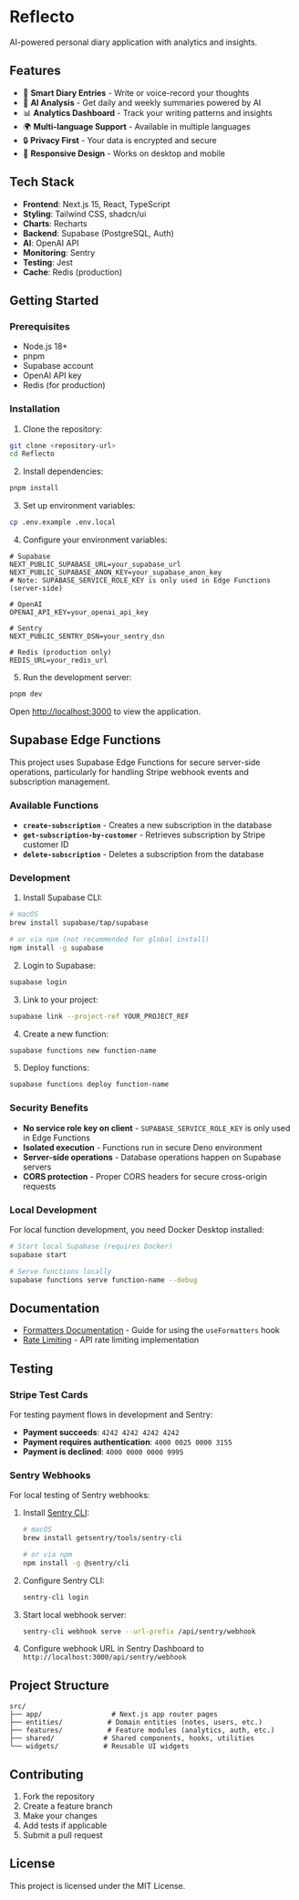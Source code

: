 # Reflecto

AI-powered personal diary application with analytics and insights.

## Features

- 📝 **Smart Diary Entries** - Write or voice-record your thoughts
- 🧠 **AI Analysis** - Get daily and weekly summaries powered by AI
- 📊 **Analytics Dashboard** - Track your writing patterns and insights
- 🌍 **Multi-language Support** - Available in multiple languages
- 🔒 **Privacy First** - Your data is encrypted and secure
- 📱 **Responsive Design** - Works on desktop and mobile

## Tech Stack

- **Frontend**: Next.js 15, React, TypeScript
- **Styling**: Tailwind CSS, shadcn/ui
- **Charts**: Recharts
- **Backend**: Supabase (PostgreSQL, Auth)
- **AI**: OpenAI API
- **Monitoring**: Sentry
- **Testing**: Jest
- **Cache**: Redis (production)

## Getting Started

### Prerequisites

- Node.js 18+
- pnpm
- Supabase account
- OpenAI API key
- Redis (for production)

### Installation

1. Clone the repository:

```bash
git clone <repository-url>
cd Reflecto
```

2. Install dependencies:

```bash
pnpm install
```

3. Set up environment variables:

```bash
cp .env.example .env.local
```

4. Configure your environment variables:

```env
# Supabase
NEXT_PUBLIC_SUPABASE_URL=your_supabase_url
NEXT_PUBLIC_SUPABASE_ANON_KEY=your_supabase_anon_key
# Note: SUPABASE_SERVICE_ROLE_KEY is only used in Edge Functions (server-side)

# OpenAI
OPENAI_API_KEY=your_openai_api_key

# Sentry
NEXT_PUBLIC_SENTRY_DSN=your_sentry_dsn

# Redis (production only)
REDIS_URL=your_redis_url
```

5. Run the development server:

```bash
pnpm dev
```

Open [http://localhost:3000](http://localhost:3000) to view the application.

## Supabase Edge Functions

This project uses Supabase Edge Functions for secure server-side operations, particularly for handling Stripe webhook events and subscription management.

### Available Functions

- **`create-subscription`** - Creates a new subscription in the database
- **`get-subscription-by-customer`** - Retrieves subscription by Stripe customer ID
- **`delete-subscription`** - Deletes a subscription from the database

### Development

1. Install Supabase CLI:

```bash
# macOS
brew install supabase/tap/supabase

# or via npm (not recommended for global install)
npm install -g supabase
```

2. Login to Supabase:

```bash
supabase login
```

3. Link to your project:

```bash
supabase link --project-ref YOUR_PROJECT_REF
```

4. Create a new function:

```bash
supabase functions new function-name
```

5. Deploy functions:

```bash
supabase functions deploy function-name
```

### Security Benefits

- **No service role key on client** - `SUPABASE_SERVICE_ROLE_KEY` is only used in Edge Functions
- **Isolated execution** - Functions run in secure Deno environment
- **Server-side operations** - Database operations happen on Supabase servers
- **CORS protection** - Proper CORS headers for secure cross-origin requests

### Local Development

For local function development, you need Docker Desktop installed:

```bash
# Start local Supabase (requires Docker)
supabase start

# Serve functions locally
supabase functions serve function-name --debug
```

## Documentation

- [Formatters Documentation](./docs/formatters.md) - Guide for using the `useFormatters` hook
- [Rate Limiting](./docs/rate-limiting.md) - API rate limiting implementation

## Testing

### Stripe Test Cards

For testing payment flows in development and Sentry:

- **Payment succeeds**: `4242 4242 4242 4242`
- **Payment requires authentication**: `4000 0025 0000 3155`
- **Payment is declined**: `4000 0000 0000 9995`

### Sentry Webhooks

For local testing of Sentry webhooks:

1. Install [Sentry CLI](https://docs.sentry.io/product/cli/installation/):

   ```bash
   # macOS
   brew install getsentry/tools/sentry-cli

   # or via npm
   npm install -g @sentry/cli
   ```

2. Configure Sentry CLI:

   ```bash
   sentry-cli login
   ```

3. Start local webhook server:

   ```bash
   sentry-cli webhook serve --url-prefix /api/sentry/webhook
   ```

4. Configure webhook URL in Sentry Dashboard to `http://localhost:3000/api/sentry/webhook`

## Project Structure

```
src/
├── app/                 # Next.js app router pages
├── entities/           # Domain entities (notes, users, etc.)
├── features/           # Feature modules (analytics, auth, etc.)
├── shared/            # Shared components, hooks, utilities
└── widgets/           # Reusable UI widgets
```

## Contributing

1. Fork the repository
2. Create a feature branch
3. Make your changes
4. Add tests if applicable
5. Submit a pull request

## License

This project is licensed under the MIT License.

